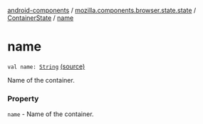 [android-components](../../index.md) / [mozilla.components.browser.state.state](../index.md) / [ContainerState](index.md) / [name](./name.md)

# name

`val name: `[`String`](https://kotlinlang.org/api/latest/jvm/stdlib/kotlin/-string/index.html) [(source)](https://github.com/mozilla-mobile/android-components/blob/master/components/browser/state/src/main/java/mozilla/components/browser/state/state/ContainerState.kt#L17)

Name of the container.

### Property

`name` - Name of the container.